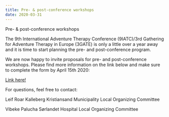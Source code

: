 ```yaml
---
title: Pre- & post-conference workshops
date: 2020-03-31
---
```


Pre- & post-conference workshops

<!--more-->

The 9th International Adventure Therapy Conference (9IATC)/3rd Gathering for Adventure Therapy in Europe (3GATE) is only a little over a year away and it is time to start planning the pre- and post-conference program.

We are now happy to invite proposals for pre- and post-conference workshops. Please find more information on the link below and make sure to complete the form by April 15th 2020:

[Link here!](https://9iatc.internationaladventuretherapy.org/calls/)

For questions, feel free to contact: 

Leif Roar Kalleberg 
Kristiansand Municipality
Local Organizing Committee

Vibeke Palucha
Sørlandet Hospital
Local Organizing Committee